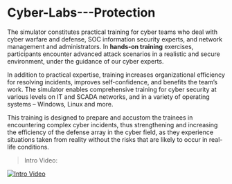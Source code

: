 # Cyber-Labs---Protection

The simulator constitutes practical training for cyber teams who deal with cyber warfare and defense, SOC information security experts, and network management and administrators. In **hands-on training** exercises, participants encounter advanced attack scenarios in a realistic and secure environment, under the guidance of our cyber experts.


In addition to practical expertise, training increases organizational efficiency for resolving incidents, improves self-confidence, and benefits the team’s work. The simulator enables comprehensive training for cyber security at various levels on IT and SCADA networks, and in a variety of operating systems – Windows, Linux and more.

This training is designed to prepare and accustom the trainees in encountering complex cyber incidents, thus strengthening and increasing the efficiency of the defense array in the cyber field, as they experience situations taken from reality without the risks that are likely to occur in real-life conditions.

>Intro Video:

[![Intro Video](https://www.scoopnest.com/images/VideoPlayer_Blue.png)](https://www.youtube.com/watch?v=-XGmllWZ5g4)
